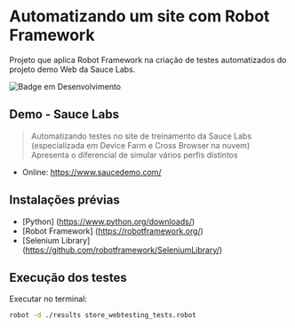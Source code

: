 # Automatizando um site com Robot Framework
Projeto que aplica Robot Framework na criação de testes automatizados do projeto demo Web da Sauce Labs.

![Badge em Desenvolvimento](http://img.shields.io/static/v1?label=STATUS&message=EM%20DESENVOLVIMENTO&color=GREEN&style=for-the-badge)


## Demo - Sauce Labs
> Automatizando testes no site de treinamento da Sauce Labs (especializada em Device Farm e Cross Browser na nuvem)
> Apresenta o diferencial de simular vários perfis distintos
- Online: https://www.saucedemo.com/

## Instalações prévias
- [Python] (https://www.python.org/downloads/)
- [Robot Framework] (https://robotframework.org/)
- [Selenium Library] (https://github.com/robotframework/SeleniumLibrary/)

## Execução dos testes
Executar no terminal:  
```sh
robot -d ./results store_webtesting_tests.robot
```
